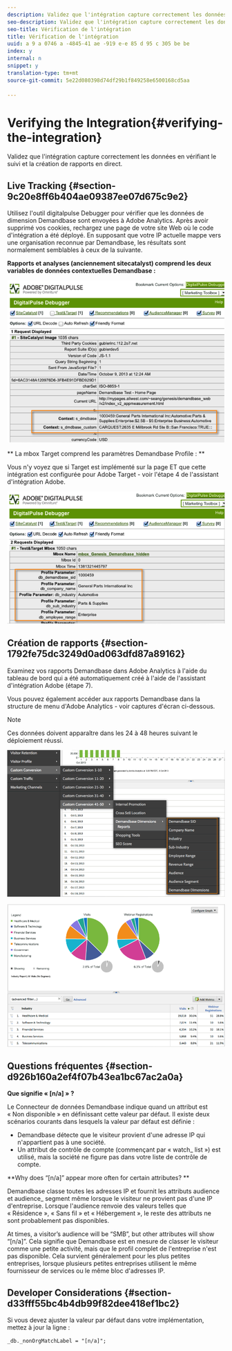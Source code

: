 ```yaml
---
description: Validez que l'intégration capture correctement les données en vérifiant le suivi et la création de rapports en direct.
seo-description: Validez que l'intégration capture correctement les données en vérifiant le suivi et la création de rapports en direct.
seo-title: Vérification de l'intégration
title: Vérification de l'intégration
uuid: a 9 a 0746 a -4845-41 ae -919 e-e 85 d 95 c 305 be be
index: y
internal: n
snippet: y
translation-type: tm+mt
source-git-commit: 5e22d080398d74df29b1f849258e6500168cd5aa

---
```



# Verifying the Integration{#verifying-the-integration}

Validez que l'intégration capture correctement les données en vérifiant le suivi et la création de rapports en direct.

## Live Tracking {#section-9c20e8ff6b404ae09387ee07d675c9e2}

Utilisez l'outil digitalpulse Debugger pour vérifier que les données de dimension Demandbase sont envoyées à Adobe Analytics. Après avoir supprimé vos cookies, rechargez une page de votre site Web où le code d'intégration a été déployé. En supposant que votre IP actuelle mappe vers une organisation reconnue par Demandbase, les résultats sont normalement semblables à ceux de la suivante.

**Rapports et analyses (anciennement sitecatalyst) comprend les deux variables de données contextuelles Demandbase :**

![](assets/debugger1.png)

** La mbox Target comprend les paramètres Demandbase Profile : **

Vous n'y voyez que si Target est implémenté sur la page ET que cette intégration est configurée pour Adobe Target - voir l'étape 4 de l'assistant d'intégration Adobe.

![](assets/debugger2.png)

## Création de rapports {#section-1792fe75dc3249d0ad063dfd87a89162}

Examinez vos rapports Demandbase dans Adobe Analytics à l'aide du tableau de bord qui a été automatiquement créé à l'aide de l'assistant d'intégration Adobe (étape 7).

Vous pouvez également accéder aux rapports Demandbase dans la structure de menu d'Adobe Analytics - voir captures d'écran ci-dessous.

>[!NOTE]
>
>Ces données doivent apparaître dans les 24 à 48 heures suivant le déploiement réussi.

![](assets/reporting1.png)

![](assets/reporting2.png)

## Questions fréquentes {#section-d926b160a2ef4f07b43ea1bc67ac2a0a}

**Que signifie « [n/a] » ?**

Le Connecteur de données Demandbase indique quand un attribut est « Non disponible » en définissant cette valeur par défaut. Il existe deux scénarios courants dans lesquels la valeur par défaut est définie :

* Demandbase détecte que le visiteur provient d'une adresse IP qui n'appartient pas à une société.
* Un attribut de contrôle de compte (commençant par « watch_ list ») est utilisé, mais la société ne figure pas dans votre liste de contrôle de compte.

**Why does “[n/a]” appear more often for certain attributes? **

Demandbase classe toutes les adresses IP et fournit les attributs audience et audience_ segment même lorsque le visiteur ne provient pas d'une IP d'entreprise. Lorsque l'audience renvoie des valeurs telles que « Résidence », « Sans fil » et « Hébergement », le reste des attributs ne sont probablement pas disponibles.

At times, a visitor’s audience will be “SMB”, but other attributes will show “[n/a]”. Cela signifie que Demandbase est en mesure de classer le visiteur comme une petite activité, mais que le profil complet de l'entreprise n'est pas disponible. Cela survient généralement pour les plus petites entreprises, lorsque plusieurs petites entreprises utilisent le même fournisseur de services ou le même bloc d'adresses IP.

## Developer Considerations {#section-d33fff55bc4b4db99f82dee418ef1bc2}

Si vous devez ajuster la valeur par défaut dans votre implémentation, mettez à jour la ligne :

```
_db._nonOrgMatchLabel = "[n/a]";
```

